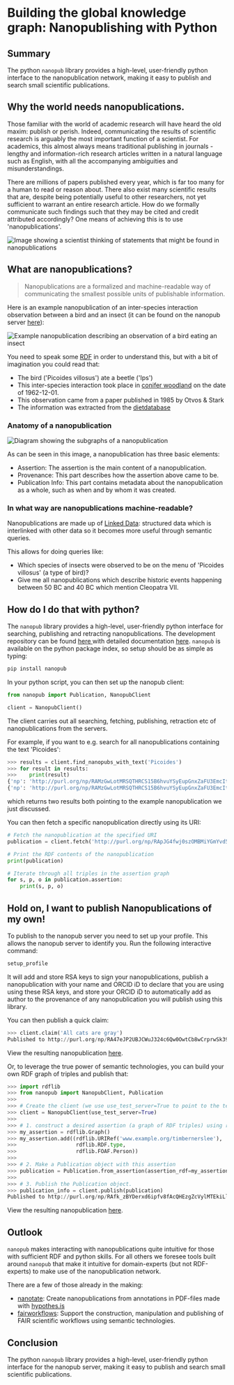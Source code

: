 # Building the global knowledge graph: Nanopublishing with Python
## Summary
The python `nanopub` library provides a high-level, user-friendly python interface to the nanopublication network,
making it easy to publish and search small scientific publications.

## Why the world needs nanopublications.
Those familiar with the world of academic research will have heard the old maxim: publish or perish.
Indeed, communicating the results of scientific research is arguably the most important function of a scientist.
For academics, this almost always means traditional publishing in journals - lengthy and
information-rich research articles written in a natural language such as English,
with all the accompanying ambiguities and misunderstandings.

There are millions of papers published every year, which is far too many for a human to read or reason about.
There also exist many scientific results that are, despite being potentially useful to other researchers,
not yet sufficient to warrant an entire research article.
How do we formally communicate such findings such that they may be cited and credit attributed accordingly?
One means of achieving this is to use 'nanopublications'.

![Image showing a scientist thinking of statements that might be found in nanopublications](blogscientist.png)


## What are nanopublications?

> Nanopublications are a formalized and machine-readable way of communicating the smallest possible units of publishable information.

Here is an example nanopublication of an inter-species interaction observation between a bird and an insect
(it can be found on the nanopub server [here](http://purl.org/np/RAMzGwLotMRSQTHRCS15B6hvuYSyEupGnxZaFU3EmcItA)):

![Example nanopublication describing an observation of a bird eating an insect](species-interaction-nanopub.png)

You need to speak some [RDF](https://en.wikipedia.org/wiki/Resource_Description_Framework)
in order to understand this, but with a bit of imagination you could read that:
* The bird ('Picoides villosus') ate a beetle ('Ips')
* This inter-species interaction took place in [conifer woodland](http://www.ontobee.org/ontology/ENVO?iri=http://purl.obolibrary.org/obo/ENVO_01000240)
on the date of 1962-12-01.
* This observation came from a paper published in 1985 by Otvos & Stark
* The information was extracted from the [dietdatabase](https://github.com/hurlbertlab/dietdatabase)

### Anatomy of a nanopublication

![Diagram showing the subgraphs of a nanopublication](https://github.com/fair-workflows/nanopub/blob/main/docs/img/nanopub.png)

As can be seen in this image, a nanopublication has three basic elements:
* Assertion: The assertion is the main content of a nanopublication.
* Provenance: This part describes how the assertion above came to be.
* Publication Info: This part contains metadata about the nanopublication as a whole, such as when and by whom it was created.

### In what way are nanopublications machine-readable?
Nanopublications are made up of [Linked Data](https://en.wikipedia.org/wiki/Linked_data):
structured data which is interlinked with other data so it becomes more useful through semantic queries.

This allows for doing queries like:
* Which species of insects were observed to be on the menu of 'Picoides villosus' (a type of bird)?
* Give me all nanopublications which describe historic events happening between 50 BC and 40 BC which mention Cleopatra VII.

## How do I do that with python?

The ```nanopub``` library provides a high-level, user-friendly python interface for searching, publishing and retracting nanopublications.
The development repository can be found [here ](https://github.com/fair-workflows/nanopub) with detailed documentation [here](https://nanopub.readthedocs.io/).
```nanopub``` is available on the python package index, so setup should be as simple as typing:

```bash
pip install nanopub
```

In your python script, you can then set up the nanopub client:
```python
from nanopub import Publication, NanopubClient

client = NanopubClient()
```

The client carries out all searching, fetching, publishing, retraction etc of nanopublications from the servers.


For example, if you want to e.g. search for all nanopublications containing the text 'Picoides':

```python
>>> results = client.find_nanopubs_with_text('Picoides')
>>> for result in results:
>>>    print(result)
{'np': 'http://purl.org/np/RAMzGwLotMRSQTHRCS15B6hvuYSyEupGnxZaFU3EmcItA', 'description': 'Inter-species interaction of Picoides villosus with Ips', 'date': '2020-12-24T10:51:43.931Z'}
{'np': 'http://purl.org/np/RAMzGwLotMRSQTHRCS15B6hvuYSyEupGnxZaFU3EmcItA', 'description': 'Picoides villosus', 'date': '2020-12-24T10:51:43.931Z'}
```
which returns two results both pointing to the example nanopublication we just discussed.

You can then fetch a specific nanopublication directly using its URI:

```python
# Fetch the nanopublication at the specified URI
publication = client.fetch('http://purl.org/np/RApJG4fwj0szOMBMiYGmYvd5MCtRle6VbwkMJUb1SxxDM')

# Print the RDF contents of the nanopublication
print(publication)

# Iterate through all triples in the assertion graph
for s, p, o in publication.assertion:
    print(s, p, o)

```

## Hold on, I want to publish Nanopublications of my own!

To publish to the nanopub server you need to set up your profile.
This allows the nanopub server to identify you.
Run the following interactive command:

```bash
setup_profile
```

It will add and store RSA keys to sign your nanopublications, publish a nanopublication with your name and ORCID iD to
declare that you are using using these RSA keys, and store your ORCID iD to automatically add as author to the
provenance of any nanopublication you will publish using this library.


You can then publish a quick claim:
```python
>>> client.claim('All cats are gray')
Published to http://purl.org/np/RA47eJP2UBJCWuJ324c6Qw0OwtCb8wCrprwSk39am7xck
```
View the resulting nanopublication [here](http://purl.org/np/RA47eJP2UBJCWuJ324c6Qw0OwtCb8wCrprwSk39am7xck).

Or, to leverage the true power of semantic technologies, you can build your own RDF graph of triples and publish that:
```python
>>> import rdflib
>>> from nanopub import NanopubClient, Publication
>>>
>>> # Create the client (we use use_test_server=True to point to the test server)
>>> client = NanopubClient(use_test_server=True)
>>>
>>> # 1. construct a desired assertion (a graph of RDF triples) using rdflib
>>> my_assertion = rdflib.Graph()
>>> my_assertion.add((rdflib.URIRef('www.example.org/timbernerslee'),
>>>                   rdflib.RDF.type,
>>>                   rdflib.FOAF.Person))
>>>
>>> # 2. Make a Publication object with this assertion
>>> publication = Publication.from_assertion(assertion_rdf=my_assertion)
>>>
>>> # 3. Publish the Publication object.
>>> publication_info = client.publish(publication)
Published to http://purl.org/np/RAfk_zBYDerxd6ipfv8fAcQHEzgZcVylMTEkiLlMzsgwQ
```
View the resulting nanopublication [here](http://purl.org/np/RAfk_zBYDerxd6ipfv8fAcQHEzgZcVylMTEkiLlMzsgwQ).

## Outlook
`nanopub` makes interacting with nanopublications quite intuitive for those with sufficient RDF and python skills.
For all others we foresee tools built around `nanopub` that make it intuitive for domain-experts (but not RDF-experts)
to make use of the nanopublication network.

There are a few of those already in the making:
* [nanotate](https://github.com/nanotate-tool/nanotate): Create nanopublications from annotations in PDF-files made with [hypothes.is](https://web.hypothes.is/)
* [fairworkflows](https://github.com/fair-workflows/fairworkflows): Support the construction, manipulation and publishing
of FAIR scientific workflows using semantic technologies.

## Conclusion
The python `nanopub` library provides a high-level, user-friendly python interface for the nanopub server,
making it easy to publish and search small scientific publications.
